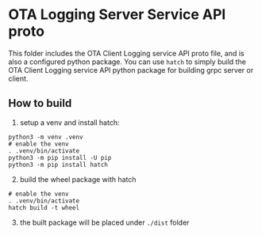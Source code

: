 # OTA Logging Server Service API proto

This folder includes the OTA Client Logging service API proto file, and is also a configured python package.
You can use `hatch` to simply build the OTA Client Logging service API python package for building grpc server or client.

## How to build

1. setup a venv and install hatch:

```shell
python3 -m venv .venv
# enable the venv
. .venv/bin/activate
python3 -m pip install -U pip
python3 -m pip install hatch
```

2. build the wheel package with hatch

```shell
# enable the venv
. .venv/bin/activate
hatch build -t wheel
```

3. the built package will be placed under `./dist` folder
